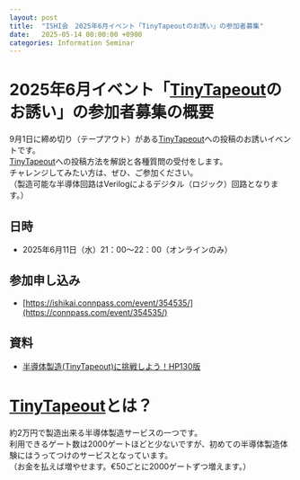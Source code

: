 ```yaml
---
layout: post
title:  "ISHI会　2025年6月イベント「TinyTapeoutのお誘い」の参加者募集"
date:   2025-05-14 00:00:00 +0900
categories: Information Seminar
---
```


# 2025年6月イベント「[TinyTapeout](https://tinytapeout.com/)のお誘い」の参加者募集の概要
9月1日に締め切り（テープアウト）がある[TinyTapeout](https://tinytapeout.com/)への投稿のお誘いイベントです。  
[TinyTapeout](https://tinytapeout.com/)への投稿方法を解説と各種質問の受付をします。  
チャレンジしてみたい方は、ぜひ、ご参加ください。  
（製造可能な半導体回路はVerilogによるデジタル（ロジック）回路となります。）  

## 日時
* 2025年6月11日（水）21：00〜22：00（オンラインのみ）  

## 参加申し込み 
* [https://ishikai.connpass.com/event/354535/](https://connpass.com/event/354535/)  

## 資料
* [半導体製造(TinyTapeout)に挑戦しよう！HP130版](https://www.slideshare.net/slideshow/try-make-your-chip-by-tinytapeout-for-ihp/278680328)  


# [TinyTapeout](https://tinytapeout.com/)とは？
約2万円で製造出来る半導体製造サービスの一つです。  
利用できるゲート数は2000ゲートほどと少ないですが、初めての半導体製造体験にはうってつけのサービスとなっています。  
（お金を払えば増やせます。€50ごとに2000ゲートずつ増えます。）  

